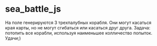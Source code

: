 # sea_battle_js
На поле генерируются 3 трехпалубных корабля. 
Они могут касаться края карты, но не могут сгибаться или касаться друг друга.
Задача: потопить все корабли, используя наименьшее колличество попыток. Удачи;)
